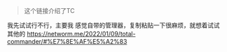 > 这个链接介绍了TC

我先试试行不行，主要我 感觉自带的管理器，复制粘贴一下很麻烦，就想着试试其他的
https://networm.me/2022/01/09/total-commander/#%E7%8E%AF%E5%A2%83